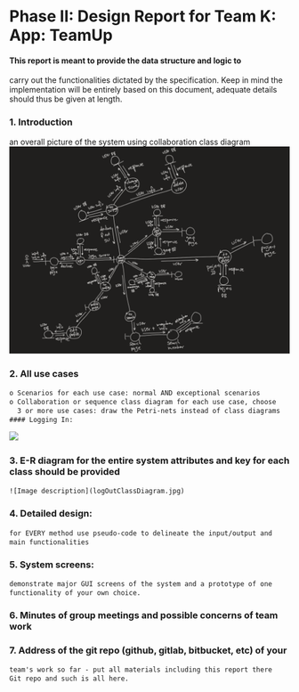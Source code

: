 # Phase II: Design Report for Team K: App: TeamUp
 
#### This report is meant to provide the data structure and logic to
carry out the functionalities dictated by the specification. Keep
in mind the implementation will be entirely based on this document,
adequate details should thus be given at length.

 ### 1. Introduction
 an overall picture of the system using collaboration class diagram 
 ![](overallClassDiagram.png)

 ### 2. All use cases
    o Scenarios for each use case: normal AND exceptional scenarios
    o Collaboration or sequence class diagram for each use case, choose 
      3 or more use cases: draw the Petri-nets instead of class diagrams
    #### Logging In:
![](logOutClassDiagram.png)
      

 ### 3. E-R diagram for the entire system attributes and key for each class should be provided
    ![Image description](logOutClassDiagram.jpg)

 ### 4. Detailed design:
    for EVERY method use pseudo-code to delineate the input/output and
    main functionalities

 ### 5. System screens:
    demonstrate major GUI screens of the system and a prototype of one
    functionality of your own choice.

 ### 6. Minutes of group meetings and possible concerns of team work

 ### 7. Address of the git repo (github, gitlab, bitbucket, etc) of your 
    team's work so far - put all materials including this report there
    Git repo and such is all here.
